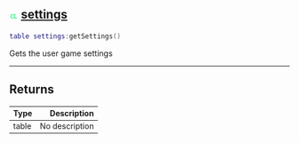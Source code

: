## ![client](.gitbook/assets/client.png) [settings](home/settings)



```lua
table settings:getSettings()
```

Gets the user game settings


------
## Returns

| Type   | Description |
| ------ | ----------: |
| table | No description |

